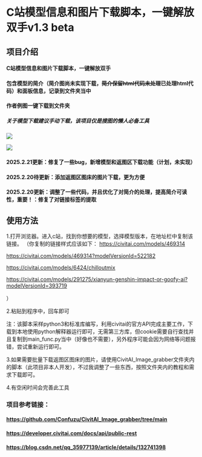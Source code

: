 # C站模型信息和图片下载脚本，一键解放双手v1.3 beta
## 项目介绍

#### C站模型信息和图片下载脚本，一键解放双手
#### 包含模型的简介（简介图尚未实现下载，~~简介保留html代码未处理~~已处理html代码）和面板信息，记录到文件夹当中
#### 作者例图一键下载到文件夹
##### 关于模型下载建议手动下载，该项目仅是搜图的懒人必备工具
![](https://i.postimg.cc/mr3z9p9Z/62c6542b6f3dbeb00589fd53344ad95b.png)

[](https://i.postimg.cc/7hJq3bR1/20250219-201759.png)![](https://i.postimg.cc/7hJq3bR1/20250219-201759.png)

#### 2025.2.21更新：修复了一些bug，新增模型和返图区下载功能（计划，未实现）
#### 2025.2.20待更新：添加返图区图床的图片下载，更为方便
#### 2025.2.20更新：调整了一些代码，并且优化了对简介的处理，提高简介可读性，重要！：修复了对链接标签的提取

## 使用方法
1.打开浏览器。进入c站，找到你想要的模型，选择模型版本，在地址栏中复制该链接。
（你复制的链接样式应该如下：
https://civitai.com/models/469314

https://civitai.com/models/469314?modelVersionId=522182

https://civitai.com/models/6424/chilloutmix

https://civitai.com/models/291275/xianyun-genshin-impact-or-goofy-ai?modelVersionId=393719

）

2.粘贴到程序中，回车即可

注：该脚本采样python3和标准库编写，利用civitai的官方API完成主要工作，下载到本地使用python解释器运行即可，无需第三方库，但cookie需要自行查找并且复制到main_func.py当中（好像也不需要），另外程序可能会因为网络等问题报错，尝试重新运行即可。

3.如果需要批量下载返图区图床的图片，请使用CivitAI_Image_grabber文件夹内的脚本（此项目非本人开发），不过我调整了一些东西，按照文件夹内的教程和需求下载即可。

4.有空闲时间会完善此工具

### 项目参考链接：
#### https://github.com/Confuzu/CivitAI_Image_grabber/tree/main
#### https://developer.civitai.com/docs/api/public-rest
#### https://blog.csdn.net/qq_35977139/article/details/132741398
